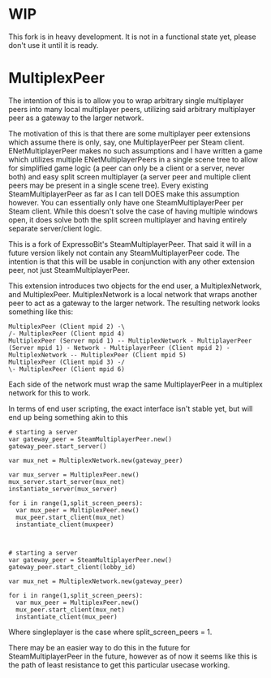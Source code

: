 # WIP

This fork is in heavy development. It is not in a functional state yet, please don't use it until it is ready.

# MultiplexPeer
The intention of this is to allow you to wrap arbitrary single multiplayer peers into many local multiplayer peers, utilizing said arbitrary multiplayer peer as a gateway to the larger network.

The motivation of this is that there are some multiplayer peer extensions which assume there is only, say, one MultiplayerPeer per Steam client.
ENetMultiplayerPeer makes no such assumptions and I have written a game which utilizes multiple ENetMultiplayerPeers in a single scene tree to allow for simplified game logic (a peer can only be a client or a server, never both) and easy split screen multiplayer (a server peer and multiple client peers may be present in a single scene tree).
Every existing SteamMultiplayerPeer as far as I can tell DOES make this assumption however. You can essentially only have one SteamMultiplayerPeer per Steam client. While this doesn't solve the case of having multiple windows open, it does solve both the split screen multiplayer and having entirely separate server/client logic.

This is a fork of ExpressoBit's SteamMultiplayerPeer. That said it will in a future version likely not contain any SteamMultiplayerPeer code. The intention is that this will be usable in conjunction with any other extension peer, not just SteamMultiplayerPeer.

This extension introduces two objects for the end user, a MultiplexNetwork, and MultiplexPeer. MultiplexNetwork is a local network that wraps another peer to act as a gateway to the larger network. The resulting network looks something like this:

```
MultiplexPeer (Client mpid 2) -\                                                                                                                   /- MultiplexPeer (Client mpid 4)
MultiplexPeer (Server mpid 1) -- MultiplexNetwork - MultiplayerPeer (Server mpid 1) - Network - MultiplayerPeer (Client mpid 2) - MultiplexNetwork -- MultiplexPeer (Client mpid 5)
MultiplexPeer (Client mpid 3) -/                                                                                                                   \- MultiplexPeer (Client mpid 6)
```

Each side of the network must wrap the same MultiplayerPeer in a multiplex network for this to work.

In terms of end user scripting, the exact interface isn't stable yet, but will end up being something akin to this

```gdscript
# starting a server
var gateway_peer = SteamMultiplayerPeer.new()
gateway_peer.start_server()

var mux_net = MultiplexNetwork.new(gateway_peer)

var mux_server = MultiplexPeer.new()
mux_server.start_server(mux_net)
instantiate_server(mux_server)

for i in range(1,split_screen_peers):
  var mux_peer = MultiplexPeer.new() 
  mux_peer.start_client(mux_net)
  instantiate_client(muxpeer)



# starting a server
var gateway_peer = SteamMultiplayerPeer.new()
gateway_peer.start_client(lobby_id)

var mux_net = MultiplexNetwork.new(gateway_peer)

for i in range(1,split_screen_peers):
  var mux_peer = MultiplexPeer.new() 
  mux_peer.start_client(mux_net)
  instantiate_client(mux_peer)
```

Where singleplayer is the case where split_screen_peers = 1.

There may be an easier way to do this in the future for SteamMultiplayerPeer in the future, however as of now it seems like this is the path of least resistance to get this particular usecase working.
